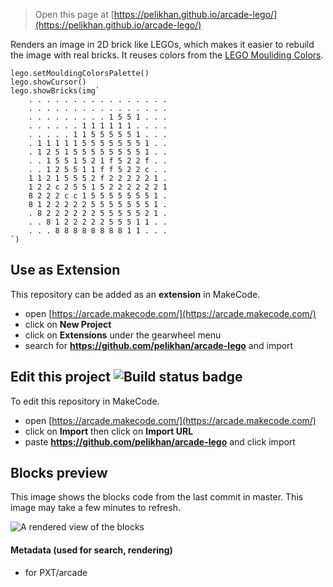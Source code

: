  


> Open this page at [https://pelikhan.github.io/arcade-lego/](https://pelikhan.github.io/arcade-lego/)

Renders an image in 2D brick like LEGOs, which makes it easier to rebuild
the image with real bricks. It reuses colors from the [LEGO Mouliding Colors](https://brickset.com/assets/images/misc/palette.png).

```blocks
lego.setMouldingColorsPalette()
lego.showCursor()
lego.showBricks(img`
    . . . . . . . . . . . . . . . .
    . . . . . . . . . . . . . . . .
    . . . . . . . . . 1 5 5 1 . . .
    . . . . . . 1 1 1 1 1 1 . . . .
    . . . . . 1 1 5 5 5 5 5 1 . . .
    . 1 1 1 1 1 5 5 5 5 5 5 5 1 . .
    . 1 2 5 1 5 5 5 5 5 5 5 5 1 . .
    . . 1 5 5 1 5 2 1 f 5 2 2 f . .
    . . 1 2 5 5 1 1 f f 5 2 2 c . .
    1 1 2 1 5 5 5 2 f 2 2 2 2 2 1 .
    1 2 2 c 2 5 5 1 5 2 2 2 2 2 2 1
    8 2 2 2 c c 1 5 5 5 5 5 5 5 1 .
    8 1 2 2 2 2 2 5 5 5 5 5 5 5 1 .
    . 8 2 2 2 2 2 2 5 5 5 5 5 2 1 .
    . . 8 1 2 2 2 2 2 5 5 5 1 1 . .
    . . . 8 8 8 8 8 8 8 8 1 1 . . .
`)
```

## Use as Extension

This repository can be added as an **extension** in MakeCode.

* open [https://arcade.makecode.com/](https://arcade.makecode.com/)
* click on **New Project**
* click on **Extensions** under the gearwheel menu
* search for **https://github.com/pelikhan/arcade-lego** and import

## Edit this project ![Build status badge](https://github.com/pelikhan/arcade-lego/workflows/MakeCode/badge.svg)

To edit this repository in MakeCode.

* open [https://arcade.makecode.com/](https://arcade.makecode.com/)
* click on **Import** then click on **Import URL**
* paste **https://github.com/pelikhan/arcade-lego** and click import

## Blocks preview

This image shows the blocks code from the last commit in master.
This image may take a few minutes to refresh.

![A rendered view of the blocks](https://github.com/pelikhan/arcade-lego/raw/master/.github/makecode/blocks.png)

#### Metadata (used for search, rendering)

* for PXT/arcade
<script src="https://makecode.com/gh-pages-embed.js"></script><script>makeCodeRender("{{ site.makecode.home_url }}", "{{ site.github.owner_name }}/{{ site.github.repository_name }}");</script>
